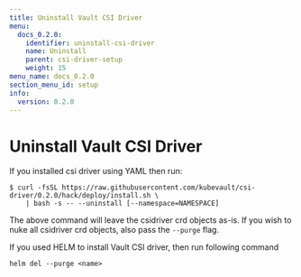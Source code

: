 ```yaml
---
title: Uninstall Vault CSI Driver
menu:
  docs_0.2.0:
    identifier: uninstall-csi-driver
    name: Uninstall
    parent: csi-driver-setup
    weight: 15
menu_name: docs_0.2.0
section_menu_id: setup
info:
  version: 0.2.0
---
```


# Uninstall Vault CSI Driver

If you installed csi driver using YAML then run:

```console
$ curl -fsSL https://raw.githubusercontent.com/kubevault/csi-driver/0.2.0/hack/deploy/install.sh \
    | bash -s -- --uninstall [--namespace=NAMESPACE]

```

The above command will leave the csidriver crd objects as-is. If you wish to nuke all csidriver crd objects, also pass the `--purge` flag.

If you used HELM to install Vault CSI driver, then run following command

```console
helm del --purge <name>
```
